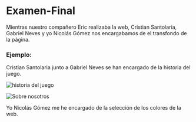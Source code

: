 # Examen-Final
Mientras nuestro compañero Eric realizaba la web, Cristian Santolaria, Gabriel Neves y yo Nicolás Gómez nos encargabamos de el transfondo de la página.
### Ejemplo: ### 
Cristian Santolaria junto a Gabriel Neves se han encargado de la historia del juego.

![historia del juego](https://user-images.githubusercontent.com/73166385/117255032-742ec580-ae49-11eb-998f-fec444946577.PNG)

![Sobre nosotros](https://user-images.githubusercontent.com/73166385/117255561-12bb2680-ae4a-11eb-93f2-1a6760c60993.PNG)


Yo Nicolás Gómez me he encargado de la selección de los colores de la web. 
